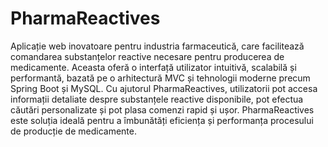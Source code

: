 # PharmaReactives
Aplicație web inovatoare pentru industria farmaceutică, care facilitează comandarea substanțelor reactive necesare pentru producerea de medicamente. Aceasta oferă o interfață utilizator intuitivă, scalabilă și performantă, bazată pe o arhitectură MVC și tehnologii moderne precum Spring Boot și MySQL. Cu ajutorul PharmaReactives, utilizatorii pot accesa informații detaliate despre substanțele reactive disponibile, pot efectua căutări personalizate și pot plasa comenzi rapid și ușor. PharmaReactives este soluția ideală pentru a îmbunătăți eficiența și performanța procesului de producție de medicamente.

